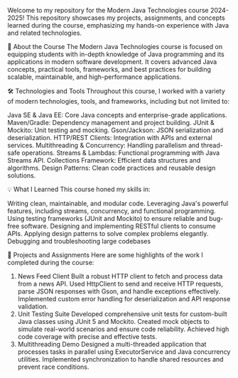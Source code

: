 Welcome to my repository for the Modern Java Technologies course 2024-2025! This repository showcases my projects, assignments, and concepts learned during the course, emphasizing my hands-on experience with Java and related technologies.

📖 About the Course
The Modern Java Technologies course is focused on equipping students with in-depth knowledge of Java programming and its applications in modern software development. It covers advanced Java concepts, practical tools, frameworks, and best practices for building scalable, maintainable, and high-performance applications.

🛠 Technologies and Tools
Throughout this course, I worked with a variety of modern technologies, tools, and frameworks, including but not limited to:

Java SE & Java EE: Core Java concepts and enterprise-grade applications.
Maven/Gradle: Dependency management and project building.
JUnit & Mockito: Unit testing and mocking.
Gson/Jackson: JSON serialization and deserialization.
HTTP/REST Clients: Integration with APIs and external services.
Multithreading & Concurrency: Handling parallelism and thread-safe operations.
Streams & Lambdas: Functional programming with Java Streams API.
Collections Framework: Efficient data structures and algorithms.
Design Patterns: Clean code practices and reusable design solutions.

💡 What I Learned
This course honed my skills in:

Writing clean, maintainable, and modular code.
Leveraging Java's powerful features, including streams, concurrency, and functional programming.
Using testing frameworks (JUnit and Mockito) to ensure reliable and bug-free software.
Designing and implementing RESTful clients to consume APIs.
Applying design patterns to solve complex problems elegantly.
Debugging and troubleshooting large codebases

📁 Projects and Assignments
Here are some highlights of the work I completed during the course:

1. News Feed Client
Built a robust HTTP client to fetch and process data from a news API.
Used HttpClient to send and receive HTTP requests, parse JSON responses with Gson, and handle exceptions effectively.
Implemented custom error handling for deserialization and API response validation.
2. Unit Testing Suite
Developed comprehensive unit tests for custom-built Java classes using JUnit 5 and Mockito.
Created mock objects to simulate real-world scenarios and ensure code reliability.
Achieved high code coverage with precise and effective tests.
3. Multithreading Demo
Designed a multi-threaded application that processes tasks in parallel using ExecutorService and Java concurrency utilities.
Implemented synchronization to handle shared resources and prevent race conditions.

